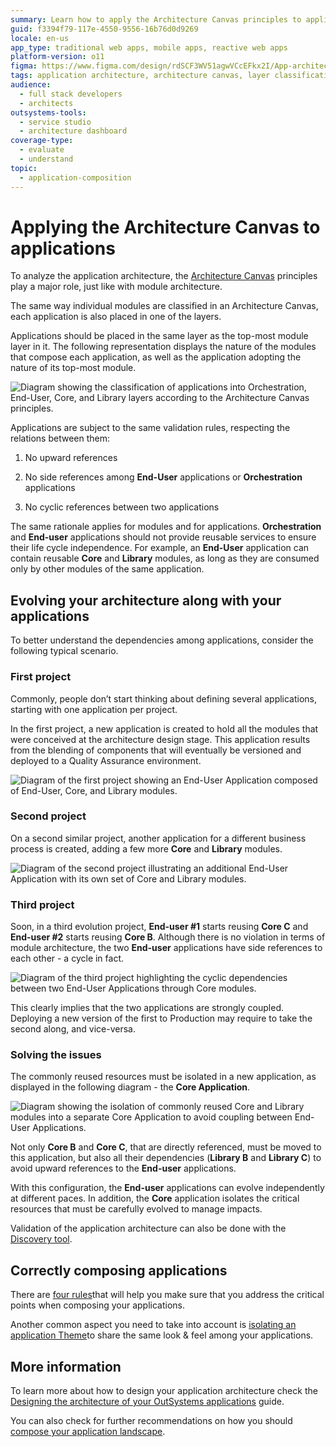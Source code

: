 ```yaml
---
summary: Learn how to apply the Architecture Canvas principles to applications in OutSystems 11 (O11) for effective architecture analysis and management.
guid: f3394f79-117e-4550-9556-16b76d0d9269
locale: en-us
app_type: traditional web apps, mobile apps, reactive web apps
platform-version: o11
figma: https://www.figma.com/design/rdSCF3WV51agwVCcEFkx2I/App-architecture?node-id=1-1728&t=WkNS4cBkPZHvTban-1
tags: application architecture, architecture canvas, layer classification, dependency rules
audience:
  - full stack developers
  - architects
outsystems-tools:
  - service studio
  - architecture dashboard
coverage-type:
  - evaluate
  - understand
topic:
  - application-composition
---
```


# Applying the Architecture Canvas to applications

To analyze the application architecture, the [Architecture Canvas](../01-4-layer-canvas.md) principles play a major role, just like with module architecture.

The same way individual modules are classified in an Architecture Canvas, each application is also placed in one of the layers.

Applications should be placed in the same layer as the top-most module layer in it. The following representation displays the nature of the modules that compose each application, as well as the application adopting the nature of its top-most module.

![Diagram showing the classification of applications into Orchestration, End-User, Core, and Library layers according to the Architecture Canvas principles.](images/applying-4-layer-canvas-apps_0.png "Architecture Canvas Layer Classification")

Applications are subject to the same validation rules, respecting the relations between them:

1. No upward references

1. No side references among **End-User** applications or **Orchestration** applications

1. No cyclic references between two applications

The same rationale applies for modules and for applications. **Orchestration** and **End-user** applications should not provide reusable services to ensure their life cycle independence. For example, an **End-User** application can contain reusable **Core** and **Library** modules, as long as they are consumed only by other modules of the same application.

## Evolving your architecture along with your applications

To better understand the dependencies among applications, consider the following typical scenario.

### First project

Commonly, people don’t start thinking about defining several applications, starting with one application per project.

In the first project, a new application is created to hold all the modules that were conceived at the architecture design stage. This application results from the blending of components that will eventually be versioned and deployed to a Quality Assurance environment.

![Diagram of the first project showing an End-User Application composed of End-User, Core, and Library modules.](images/applying-4-layer-canvas-apps_1.png "First Project Application Composition")

### Second project

On a second similar project, another application for a different business process is created, adding a few more **Core** and **Library** modules.

![Diagram of the second project illustrating an additional End-User Application with its own set of Core and Library modules.](images/applying-4-layer-canvas-apps_2.png "Second Project Application Composition")

### Third project

Soon, in a third evolution project, **End-user #1** starts reusing **Core C** and **End-user #2** starts reusing **Core B**. Although there is no violation in terms of module architecture, the two **End-user** applications have side references to each other - a cycle in fact.

![Diagram of the third project highlighting the cyclic dependencies between two End-User Applications through Core modules.](images/applying-4-layer-canvas-apps_3.png "Third Project Application Dependencies")

This clearly implies that the two applications are strongly coupled. Deploying a new version of the first to Production may require to take the second along, and vice-versa.

### Solving the issues

The commonly reused resources must be isolated in a new application, as displayed in the following diagram - the **Core Application**.

![Diagram showing the isolation of commonly reused Core and Library modules into a separate Core Application to avoid coupling between End-User Applications.](images/applying-4-layer-canvas-apps_4.png "Isolated Core Application")

Not only **Core B** and **Core C**, that are directly referenced, must be moved to this application, but also all their dependencies (**Library B** and **Library C**) to avoid upward references to the **End-user** applications.

With this configuration, the **End-user** applications can evolve independently at different paces. In addition, the **Core** application isolates the critical resources that must be carefully evolved to manage impacts.

Validation of the application architecture can also be done with the [Discovery tool](http://www.outsystems.com/forge/component/409/discovery/).

## Correctly composing applications

There are [four rules](rules-correct-app-composition.md)that will help you make sure that you address the critical points when composing your applications.

Another common aspect you need to take into account is [isolating an application Theme](isolating-app-theme.md)to share the same look & feel among your applications.

## More information

To learn more about how to design your application architecture check the [Designing the architecture of your OutSystems applications](../intro.md) guide.

You can also check for further recommendations on how you should [compose your application landscape](https://success.outsystems.com/Support/Enterprise_Customers/Maintenance_and_Operations/Designing_the_architecture_of_your_OutSystems_applications/Application_composition).
